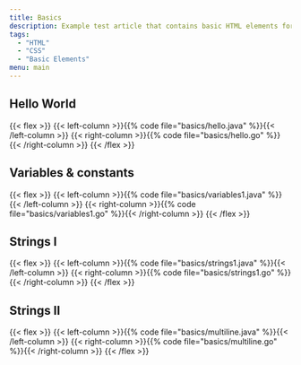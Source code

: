 ```yaml
---
title: Basics
description: Example test article that contains basic HTML elements for text formatting on the Web.
tags:
  - "HTML"
  - "CSS"
  - "Basic Elements"
menu: main
---
```


## Hello World

{{< flex >}}
{{< left-column >}}{{% code file="basics/hello.java" %}}{{< /left-column >}}
{{< right-column >}}{{% code file="basics/hello.go" %}}{{< /right-column >}}
{{< /flex >}}

## Variables & constants

{{< flex >}}
{{< left-column >}}{{% code file="basics/variables1.java" %}}{{< /left-column >}}
{{< right-column >}}{{% code file="basics/variables1.go" %}}{{< /right-column >}}
{{< /flex >}}

## Strings I

{{< flex >}}
{{< left-column >}}{{% code file="basics/strings1.java" %}}{{< /left-column >}}
{{< right-column >}}{{% code file="basics/strings1.go" %}}{{< /right-column >}}
{{< /flex >}}

## Strings II

{{< flex >}}
{{< left-column >}}{{% code file="basics/multiline.java" %}}{{< /left-column >}}
{{< right-column >}}{{% code file="basics/multiline.go" %}}{{< /right-column >}}
{{< /flex >}}
